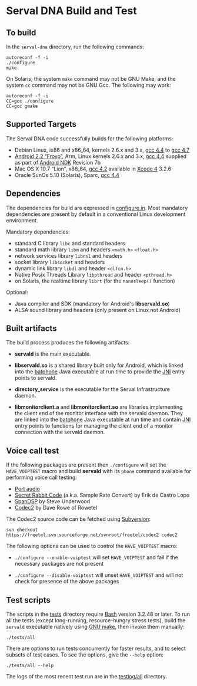 Serval DNA Build and Test
=========================

To build
--------

In the `serval-dna` directory, run the following commands:

    autoreconf -f -i
    ./configure
    make

On Solaris, the system `make` command may not be GNU Make, and the system
`cc` command may not be GNU Gcc.  The following may work:

    autoreconf -f -i
    CC=gcc ./configure
    CC=gcc gmake

Supported Targets
-----------------

The Serval DNA code successfully builds for the following platforms:

 * Debian Linux, ix86 and x86\_64, kernels 2.6.x and 3.x, [gcc 4.4][] to [gcc 4.7][]
 * [Android 2.2 “Froyo”][], Arm, Linux kernels 2.6.x and 3.x, [gcc 4.4][] supplied as
   part of [Android NDK][] Revision 7b
 * Mac OS X 10.7 “Lion”, x86\_64, [gcc 4.2][] available in [Xcode 4][] 3.2.6
 * Oracle SunOs 5.10 (Solaris), Sparc, [gcc 4.4][]

Dependencies
------------

The dependencies for build are expressed in [configure.in](./configure.in).
Most mandatory dependencies are present by default in a conventional Linux
development environment.

Mandatory dependencies:

 * standard C library `libc` and standard headers
 * standard math library `libm` and headers `<math.h>` `<float.h>`
 * network services library `libnsl` and headers
 * socket library `libsocket` and headers
 * dynamic link library `libdl` and header `<dlfcn.h>`
 * Native Posix Threads Library `libpthread` and header `<pthread.h>`
 * on Solaris, the realtime library `librt` (for the `nanosleep()` function)

Optional:

 * Java compiler and SDK (mandatory for Android's **libservald.so**)
 * ALSA sound library and headers (only present on Linux not Android)

Built artifacts
---------------

The build process produces the following artifacts:

* **servald** is the main executable.

* **libservald.so** is a shared library built only for Android, which is linked
  into the [batphone][] Java executable at run time to provide the [JNI][]
  entry points to servald.

* **directory_service** is the executable for the Serval Infrastructure daemon.

* **libmonitorclient.a** and **libmonitorclient.so** are libraries implementing
  the client end of the monitor interface with the servald daemon.  They are
  linked into the [batphone][] Java executable at run time and contain [JNI][]
  entry points to functions for managing the client end of a monitor connection
  with the servald daemon.

Voice call test
---------------

If the following packages are present then `./configure` will set the
`HAVE_VOIPTEST` macro and build **servald** with its `phone` command available
for performing voice call testing:

 * [Port audio](http://www.portaudio.com)
 * [Secret Rabbit Code](http://www.mega-nerd.com/SRC/) (a.k.a. Sample Rate
   Convert) by Erik de Castro Lopo
 * [SpanDSP](http://www.soft-switch.org/) by Steve Underwood
 * [Codec2](http://www.rowetel.com/blog/?page_id=452) by Dave Rowe of Rowetel

The Codec2 source code can be fetched using [Subversion][]:

    svn checkout https://freetel.svn.sourceforge.net/svnroot/freetel/codec2 codec2

The following options can be used to control the `HAVE_VOIPTEST` macro:

 * `./configure --enable-voiptest` will set `HAVE_VOIPTEST` and fail if the
   necessary packages are not present

 * `./configure --disable-voiptest` will unset `HAVE_VOIPTEST` and will not
   check for presence of the above packages

Test scripts
------------

The scripts in the [tests](./tests/) directory require [Bash][] version 3.2.48
or later.  To run all the tests (except long-running, resource-hungry stress
tests), build the `servald` executable natively using [GNU make][], then invoke
them manually:

    ./tests/all

There are options to run tests concurrently for faster results, and to select
subsets of test cases.  To see the options, give the `--help` option:

    ./tests/all --help

The logs of the most recent test run are in the [testlog/all](./testlog/all/)
directory.


[batphone]: https://github.com/servalproject/batphone
[Android 2.2 “Froyo”]: http://developer.android.com/about/versions/android-2.2-highlights.html
[Android NDK]: http://developer.android.com/tools/sdk/ndk/index.html
[gcc 4.2]: http://gcc.gnu.org/gcc-4.2/
[Xcode 4]: https://developer.apple.com/xcode/
[gcc 4.4]: http://gcc.gnu.org/gcc-4.4/
[gcc 4.7]: http://gcc.gnu.org/gcc-4.7/
[JNI]: http://en.wikipedia.org/wiki/Java_Native_Interface
[Bash]: http://en.wikipedia.org/wiki/Bash_(Unix_shell)
[GNU make]: http://www.gnu.org/software/make/
[Subversion]: http://subversion.apache.org/
